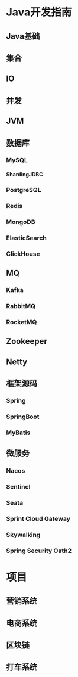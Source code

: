 # Java开发指南

## Java基础


## 集合


## IO

## 并发


## JVM



## 数据库

### MySQL

#### ShardingJDBC

### PostgreSQL

### Redis

### MongoDB

### ElasticSearch

### ClickHouse

## MQ

### Kafka


### RabbitMQ


### RocketMQ



## Zookeeper



## Netty




## 框架源码

### Spring



### SpringBoot



### MyBatis



## 微服务

###  Nacos



### Sentinel



### Seata



### Sprint Cloud Gateway



### Skywalking



### Spring Security Oath2

# 项目

## 营销系统

## 电商系统

## 区块链

## 打车系统

